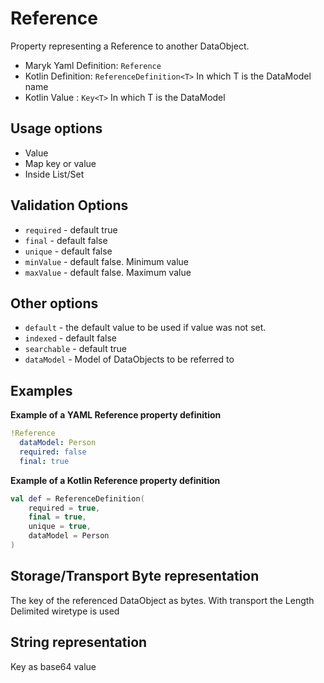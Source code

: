 # Reference
Property representing a Reference to another DataObject.

- Maryk Yaml Definition: `Reference`
- Kotlin Definition: `ReferenceDefinition<T>` In which T is the DataModel name
- Kotlin Value : `Key<T>` In which T is the DataModel

## Usage options
- Value
- Map key or value
- Inside List/Set

## Validation Options
- `required` - default true
- `final` - default false
- `unique` - default false
- `minValue` - default false. Minimum value
- `maxValue` - default false. Maximum value

## Other options
- `default` - the default value to be used if value was not set.
- `indexed` - default false
- `searchable` - default true
- `dataModel` - Model of DataObjects to be referred to

## Examples

**Example of a YAML Reference property definition**
```yaml
!Reference
  dataModel: Person
  required: false
  final: true
```

**Example of a Kotlin Reference property definition**
```kotlin
val def = ReferenceDefinition(
    required = true,
    final = true,
    unique = true,
    dataModel = Person
)
```

## Storage/Transport Byte representation
The key of the referenced DataObject as bytes. With transport the Length Delimited
wiretype is used

## String representation
Key as base64 value
